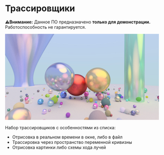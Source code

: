 # Трассировщики
**⚠Внимание:** Данное ПО предназначено **только для демонстрации.** Работоспособность не гарантируется.

![Пример рендера](example.jpeg)

Набор трассировщиков с особенностями из списка:
* Отрисовка в реальном времени в окне, либо в файл
* Трассировка через пространство переменной кривизны
* Отрисовка картинки либо схемы хода лучей
